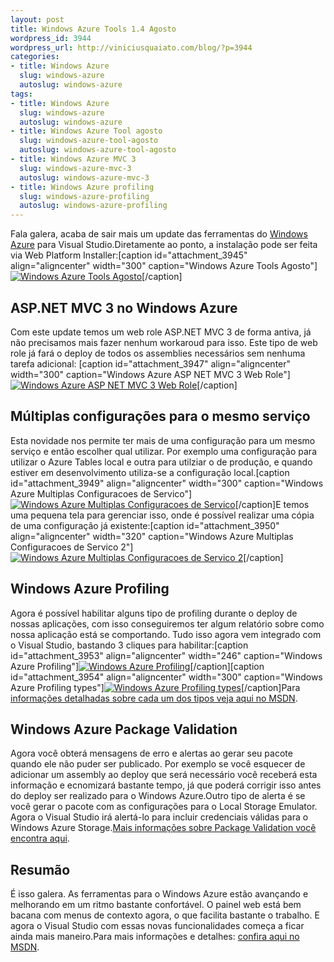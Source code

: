 ```yaml
--- 
layout: post
title: Windows Azure Tools 1.4 Agosto
wordpress_id: 3944
wordpress_url: http://viniciusquaiato.com/blog/?p=3944
categories: 
- title: Windows Azure
  slug: windows-azure
  autoslug: windows-azure
tags: 
- title: Windows Azure
  slug: windows-azure
  autoslug: windows-azure
- title: Windows Azure Tool agosto
  slug: windows-azure-tool-agosto
  autoslug: windows-azure-tool-agosto
- title: Windows Azure MVC 3
  slug: windows-azure-mvc-3
  autoslug: windows-azure-mvc-3
- title: Windows Azure profiling
  slug: windows-azure-profiling
  autoslug: windows-azure-profiling
---
```

Fala galera, acaba de sair mais um update das ferramentas do [Windows Azure](http://viniciusquaiato.com/blog/category/windows-azure/) para Visual Studio.Diretamente ao ponto, a instalação pode ser feita via Web Platform Installer:[caption id="attachment_3945" align="aligncenter" width="300" caption="Windows Azure Tools Agosto"][![Windows Azure Tools Agosto](http://viniciusquaiato.com/images_posts/Windows-AZure-Tools-Agosto-300x207.png "Windows Azure Tools Agosto")](http://viniciusquaiato.com/images_posts/Windows-AZure-Tools-Agosto.png)[/caption]

## ASP.NET MVC 3 no Windows Azure
Com este update temos um web role ASP.NET MVC 3 de forma antiva, já não precisamos mais fazer nenhum workaroud para isso. Este tipo de web role já fará o deploy de todos os assemblies necessários sem nenhuma tarefa adicional: [caption id="attachment_3947" align="aligncenter" width="300" caption="Windows Azure ASP NET MVC 3 Web Role"][![Windows Azure ASP NET MVC 3 Web Role](http://viniciusquaiato.com/images_posts/Windows-Azure-ASP-NET-MVC-3-Web-Role-300x190.png "Windows Azure ASP NET MVC 3 Web Role")](http://viniciusquaiato.com/images_posts/Windows-Azure-ASP-NET-MVC-3-Web-Role.png)[/caption]

## Múltiplas configurações para o mesmo serviço
Esta novidade nos permite ter mais de uma configuração para um mesmo serviço e então escolher qual utilizar. Por exemplo uma configuração para utilizar o Azure Tables local e outra para utilziar o de produção, e quando estiver em desenvolvimento utiliza-se a configuração local.[caption id="attachment_3949" align="aligncenter" width="300" caption="Windows Azure Multiplas Configuracoes de Servico"][![Windows Azure Multiplas Configuracoes de Servico](http://viniciusquaiato.com/images_posts/Windows-Azure-Multiplas-Configuracoes-de-Servico-300x177.png "Windows Azure Multiplas Configuracoes de Servico")](http://viniciusquaiato.com/images_posts/Windows-Azure-Multiplas-Configuracoes-de-Servico.png)[/caption]E temos uma pequena tela para gerenciar isso, onde é possível realizar uma cópia de uma configuração já existente:[caption id="attachment_3950" align="aligncenter" width="320" caption="Windows Azure Multiplas Configuracoes de Servico 2"][![Windows Azure Multiplas Configuracoes de Servico 2](http://viniciusquaiato.com/images_posts/Windows-Azure-Multiplas-Configuracoes-de-Servico-2.png "Windows Azure Multiplas Configuracoes de Servico 2")](http://viniciusquaiato.com/images_posts/Windows-Azure-Multiplas-Configuracoes-de-Servico-2.png)[/caption]

## Windows Azure Profiling
Agora é possível habilitar alguns tipo de profiling durante o deploy de nossas aplicações, com isso conseguiremos ter algum relatório sobre como nossa aplicação está se comportando. Tudo isso agora vem integrado com o Visual Studio, bastando 3 cliques para habilitar:[caption id="attachment_3953" align="aligncenter" width="246" caption="Windows Azure Profiling"][![Windows Azure Profiling](http://viniciusquaiato.com/images_posts/Windows-Azure-Profiling-246x300.png "Windows Azure Profiling")](http://viniciusquaiato.com/images_posts/Windows-Azure-Profiling.png)[/caption][caption id="attachment_3954" align="aligncenter" width="300" caption="Windows Azure Profiling types"][![Windows Azure Profiling types](http://viniciusquaiato.com/images_posts/Windows-Azure-Profiling-types-300x232.png "Windows Azure Profiling types")](http://viniciusquaiato.com/images_posts/Windows-Azure-Profiling-types.png)[/caption]Para [informações detalhadas sobre cada um dos tipos veja aqui no MSDN](http://msdn.microsoft.com/en-us/library/hh369930.aspx).

## Windows Azure Package Validation
Agora você obterá mensagens de erro e alertas ao gerar seu pacote quando ele não puder ser publicado. Por exemplo se você esquecer de adicionar um assembly ao deploy que será necessário você receberá esta informação e ecnomizará bastante tempo, já que poderá corrigir isso antes do deploy ser realizado para o Windows Azure.Outro tipo de alerta é se você gerar o pacote com as configurações para o Local Storage Emulator. Agora o Visual Studio irá alertá-lo para incluir credenciais válidas para o Windows Azure Storage.[Mais informações sobre Package Validation você encontra aqui](http://msdn.microsoft.com/en-us/library/hh369932.aspx).

## Resumão
É isso galera. As ferramentas para o Windows Azure estão avançando e melhorando em um ritmo bastante confortável. O painel web está bem bacana com menus de contexto agora, o que facilita bastante o trabalho. E agora o Visual Studio com essas novas funcionalidades começa a ficar ainda mais maneiro.Para mais informações e detalhes: [confira aqui no MSDN](http://msdn.microsoft.com/en-us/library/ff683673.aspx).
